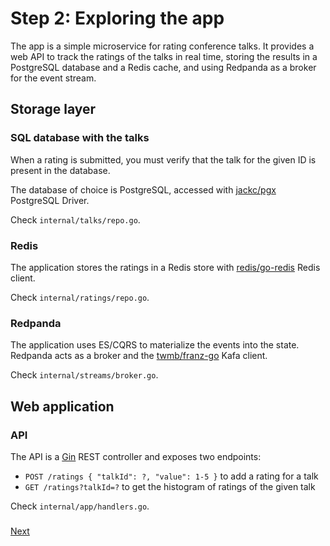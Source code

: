# Step 2: Exploring the app

The app is a simple microservice for rating conference talks. It provides a web API to track the ratings of the talks in real time, storing the results in a PostgreSQL database and a Redis cache, and using Redpanda as a broker for the event stream.

## Storage layer

### SQL database with the talks

When a rating is submitted, you must verify that the talk for the given ID is present in the database.

The database of choice is PostgreSQL, accessed with [jackc/pgx](https://github.com/jackc/pgx) PostgreSQL Driver.

Check `internal/talks/repo.go`.

### Redis

The application stores the ratings in a Redis store with [redis/go-redis](https://github.com/redis/go-redis) Redis client.

Check `internal/ratings/repo.go`.

### Redpanda

The application uses ES/CQRS to materialize the events into the state. Redpanda acts as a broker and the [twmb/franz-go](https://github.com/twmb/franz-go) Kafa client.

Check `internal/streams/broker.go`.

## Web application

### API

The API is a [Gin](https://gin-gonic.com) REST controller and exposes two endpoints:

* `POST /ratings { "talkId": ?, "value": 1-5 }` to add a rating for a talk
* `GET /ratings?talkId=?` to get the histogram of ratings of the given talk

Check `internal/app/handlers.go`.

### 
[Next](step-3-running-the-app-locally.md)
